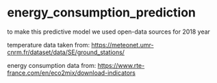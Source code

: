 # energy_consumption_prediction

to make this predictive model we used open-data sources for 2018 year

temperature data taken from: 
https://meteonet.umr-cnrm.fr/dataset/data/SE/ground_stations/

energy consumption data from:
https://www.rte-france.com/en/eco2mix/download-indicators


